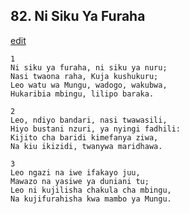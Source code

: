 ## 82. Ni Siku Ya Furaha
[edit](https://docs.google.com/document/d/1_1TmXp9gpnxIT%2D5eFWE5E3N095L0ck4r/edit?mode=html)




    1
    Ni siku ya furaha, ni siku ya nuru;
    Nasi twaona raha, Kuja kushukuru;
    Leo watu wa Mungu, wadogo, wakubwa,
    Hukaribia mbingu, lilipo baraka.

    2
    Leo, ndiyo bandari, nasi twawasili,
    Hiyo bustani nzuri, ya nyingi fadhili:
    Kijito cha baridi kimefanya ziwa,
    Na kiu ikizidi, twanywa maridhawa.

    3
    Leo ngazi na iwe ifakayo juu,
    Mawazo na yasiwe ya duniani tu;
    Leo ni kujilisha chakula cha mbingu,
    Na kujifurahisha kwa mambo ya Mungu.


